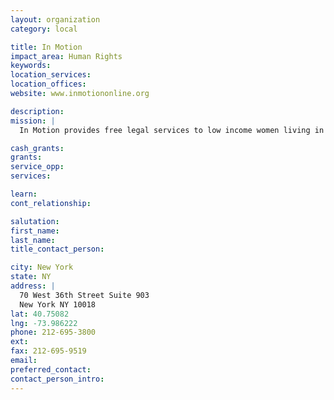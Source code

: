 ```yaml
---
layout: organization
category: local

title: In Motion
impact_area: Human Rights
keywords: 
location_services: 
location_offices: 
website: www.inmotiononline.org

description: 
mission: |
  In Motion provides free legal services to low income women living in New York City in dealing with such issues as immigration, matrimonial and family law. Services include pro bono placement, legal advice and counsel, and brief services such as drafting petitions and answers. They will also link their clients to needed social services. 

cash_grants: 
grants: 
service_opp: 
services: 

learn: 
cont_relationship: 

salutation: 
first_name: 
last_name: 
title_contact_person: 

city: New York
state: NY
address: |
  70 West 36th Street Suite 903    
  New York NY 10018
lat: 40.75082
lng: -73.986222
phone: 212-695-3800
ext: 
fax: 212-695-9519
email: 
preferred_contact: 
contact_person_intro: 
---
```

